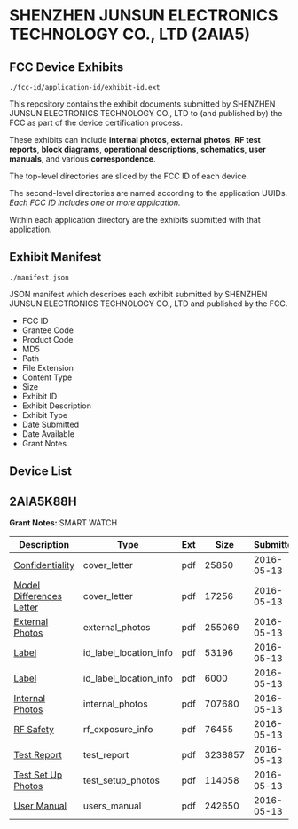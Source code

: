 # SHENZHEN JUNSUN ELECTRONICS TECHNOLOGY CO., LTD (2AIA5)
## FCC Device Exhibits

```
./fcc-id/application-id/exhibit-id.ext
```

This repository contains the exhibit documents submitted by SHENZHEN JUNSUN ELECTRONICS TECHNOLOGY CO., LTD to (and published by) the FCC as part of the device certification process.

These exhibits can include **internal photos**, **external photos**, **RF test reports**, **block diagrams**, **operational descriptions**, **schematics**, **user manuals**, and various **correspondence**.

The top-level directories are sliced by the FCC ID of each device.

The second-level directories are named according to the application UUIDs. *Each FCC ID includes one or more application.*

Within each application directory are the exhibits submitted with that application. 

## Exhibit Manifest

```
./manifest.json
```

JSON manifest which describes each exhibit submitted by SHENZHEN JUNSUN ELECTRONICS TECHNOLOGY CO., LTD and published by the FCC.

- FCC ID
- Grantee Code
- Product Code
- MD5
- Path
- File Extension
- Content Type
- Size
- Exhibit ID
- Exhibit Description
- Exhibit Type
- Date Submitted
- Date Available
- Grant Notes

## Device List
## 2AIA5K88H
**Grant Notes:** SMART WATCH

| Description | Type | Ext | Size | Submitted | Available |
| ----------- | ---- | --- | ---- | --------- | --------- |
| [Confidentiality](2AIA5K88H/2ce6775f6a2ae158dc25982a3c70e926/2990994.pdf) | cover_letter | pdf | 25850 | 2016-05-13 | 2016-05-14 |
| [Model Differences Letter](2AIA5K88H/2ce6775f6a2ae158dc25982a3c70e926/2990995.pdf) | cover_letter | pdf | 17256 | 2016-05-13 | 2016-05-14 |
| [External Photos](2AIA5K88H/2ce6775f6a2ae158dc25982a3c70e926/2990996.pdf) | external_photos | pdf | 255069 | 2016-05-13 | 2016-05-14 |
| [Label](2AIA5K88H/2ce6775f6a2ae158dc25982a3c70e926/2990998.pdf) | id_label_location_info | pdf | 53196 | 2016-05-13 | 2016-05-14 |
| [Label](2AIA5K88H/2ce6775f6a2ae158dc25982a3c70e926/2990999.pdf) | id_label_location_info | pdf | 6000 | 2016-05-13 | 2016-05-14 |
| [Internal Photos](2AIA5K88H/2ce6775f6a2ae158dc25982a3c70e926/2990997.pdf) | internal_photos | pdf | 707680 | 2016-05-13 | 2016-05-14 |
| [RF Safety](2AIA5K88H/2ce6775f6a2ae158dc25982a3c70e926/2991004.pdf) | rf_exposure_info | pdf | 76455 | 2016-05-13 | 2016-05-14 |
| [Test Report](2AIA5K88H/2ce6775f6a2ae158dc25982a3c70e926/2991003.pdf) | test_report | pdf | 3238857 | 2016-05-13 | 2016-05-14 |
| [Test Set Up Photos](2AIA5K88H/2ce6775f6a2ae158dc25982a3c70e926/2991002.pdf) | test_setup_photos | pdf | 114058 | 2016-05-13 | 2016-05-14 |
| [User Manual](2AIA5K88H/2ce6775f6a2ae158dc25982a3c70e926/2991005.pdf) | users_manual | pdf | 242650 | 2016-05-13 | 2016-05-14 |

